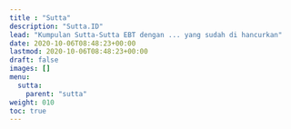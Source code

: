 ```yaml
---
title : "Sutta"
description: "Sutta.ID"
lead: "Kumpulan Sutta-Sutta EBT dengan ... yang sudah di hancurkan"
date: 2020-10-06T08:48:23+00:00
lastmod: 2020-10-06T08:48:23+00:00
draft: false
images: []
menu:
  sutta:
    parent: "sutta"
weight: 010
toc: true
---
```

